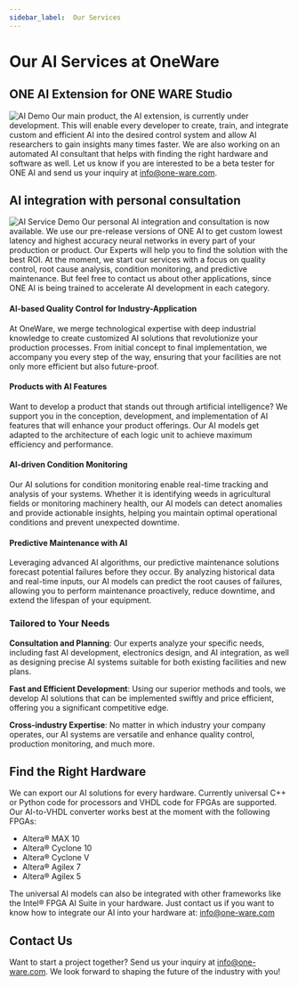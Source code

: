```yaml
---
sidebar_label:  Our Services
---
```

# Our AI Services at OneWare

## ONE AI Extension for ONE WARE Studio

![AI Demo](/img/studio/slides/ai.png)
Our main product, the AI extension, is currently under development. This will enable every developer to create, train, and integrate custom and efficient AI into the desired control system and allow AI researchers to gain insights many times faster. We are also working on an automated AI consultant that helps with finding the right hardware and software as well.
Let us know if you are interested to be a beta tester for ONE AI and send us your inquiry at [info@one-ware.com](mailto:info@oneware.com).

## AI integration with personal consultation

![AI Service Demo](/img/ai/quality_dev.png)
Our personal AI integration and consultation is now available. We use our pre-release versions of ONE AI to get custom lowest latency and highest accuracy neural networks in every part of your production or product. 
Our Experts will help you to find the solution with the best ROI.
At the moment, we start our services with a focus on quality control, root cause analysis, condition monitoring, and predictive maintenance. But feel free to contact us about other applications, since ONE AI is being trained to accelerate AI development in each category.

#### AI-based Quality Control for Industry-Application

At OneWare, we merge technological expertise with deep industrial knowledge to create customized AI solutions that revolutionize your production processes. From initial concept to final implementation, we accompany you every step of the way, ensuring that your facilities are not only more efficient but also future-proof.

#### Products with AI Features

Want to develop a product that stands out through artificial intelligence? We support you in the conception, development, and implementation of AI features that will enhance your product offerings. Our AI models get adapted to the architecture of each logic unit to achieve maximum efficiency and performance.

#### AI-driven Condition Monitoring

Our AI solutions for condition monitoring enable real-time tracking and analysis of your systems. Whether it is identifying weeds in agricultural fields or monitoring machinery health, our AI models can detect anomalies and provide actionable insights, helping you maintain optimal operational conditions and prevent unexpected downtime.

#### Predictive Maintenance with AI

Leveraging advanced AI algorithms, our predictive maintenance solutions forecast potential failures before they occur. By analyzing historical data and real-time inputs, our AI models can predict the root causes of failures, allowing you to perform maintenance proactively, reduce downtime, and extend the lifespan of your equipment.

### Tailored to Your Needs

**Consultation and Planning**: Our experts analyze your specific needs, including fast AI development, electronics design, and AI integration, as well as designing precise AI systems suitable for both existing facilities and new plans.

**Fast and Efficient Development**: Using our superior methods and tools, we develop AI solutions that can be implemented swiftly and price efficient, offering you a significant competitive edge.

**Cross-industry Expertise**: No matter in which industry your company operates, our AI systems are versatile and enhance quality control, production monitoring, and much more.

## Find the Right Hardware

We can export our AI solutions for every hardware. Currently universal C++ or Python code for processors and VHDL code for FPGAs are supported.
Our AI-to-VHDL converter works best at the moment with the following FPGAs:
- Altera® MAX 10
- Altera® Cyclone 10
- Altera® Cyclone V
- Altera® Agilex 7
- Altera® Agilex 5

The universal AI models can also be integrated with other frameworks like the Intel® FPGA AI Suite in your hardware.
Just contact us if you want to know how to integrate our AI into your hardware at: [info@one-ware.com](mailto:info@oneware.com)

## Contact Us

Want to start a project together? Send us your inquiry at [info@one-ware.com](mailto:info@oneware.com). We look forward to shaping the future of the industry with you!
